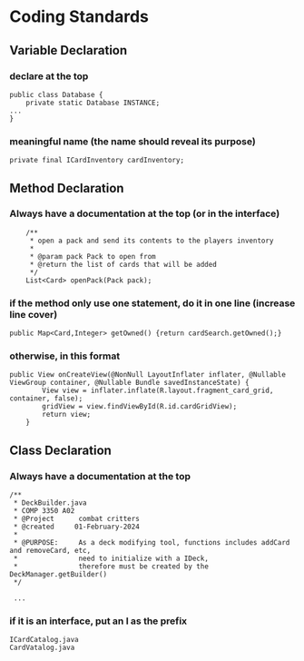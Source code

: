 # Coding Standards

## Variable Declaration

### declare at the top

```
public class Database {
    private static Database INSTANCE;
...
}
```

### meaningful name (the name should reveal its purpose)
    
```
private final ICardInventory cardInventory;
```

## Method Declaration

### Always have a documentation at the top (or in the interface)

```
    /**
     * open a pack and send its contents to the players inventory
     *
     * @param pack Pack to open from
     * @return the list of cards that will be added
     */
    List<Card> openPack(Pack pack);
```

### if the method only use one statement, do it in one line (increase line cover)

```
public Map<Card,Integer> getOwned() {return cardSearch.getOwned();}
```

### otherwise, in this format

```
public View onCreateView(@NonNull LayoutInflater inflater, @Nullable ViewGroup container, @Nullable Bundle savedInstanceState) {
        View view = inflater.inflate(R.layout.fragment_card_grid, container, false);
        gridView = view.findViewById(R.id.cardGridView);
        return view;
    }
```

## Class Declaration

### Always have a documentation at the top

```
/**
 * DeckBuilder.java
 * COMP 3350 A02
 * @Project      combat critters
 * @created     01-February-2024
 *
 * @PURPOSE:     As a deck modifying tool, functions includes addCard and removeCard, etc,
 *               need to initialize with a IDeck,
 *               therefore must be created by the DeckManager.getBuilder()
 */
 
 ...
```

### if it is an interface, put an I as the prefix

```
ICardCatalog.java
CardVatalog.java
```